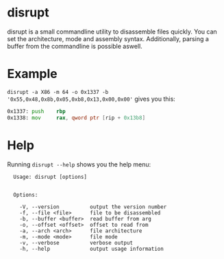 # disrupt
disrupt is a small commandline utility to disassemble files quickly. You can set the architecture, mode and assembly syntax. Additionally, parsing a buffer from the commandline is possible aswell.

# Example
```disrupt -a X86 -m 64 -o 0x1337 -b '0x55,0x48,0x8b,0x05,0xb8,0x13,0x00,0x00'``` gives you this:  
```asm
0x1337: push    rbp
0x1338: mov     rax, qword ptr [rip + 0x13b8]
```

# Help
Running ```disrupt --help``` shows you the help menu:  
```
  Usage: disrupt [options]


  Options:

    -V, --version          output the version number
    -f, --file <file>      file to be disassembled
    -b, --buffer <buffer>  read buffer from arg
    -o, --offset <offset>  offset to read from
    -a, --arch <arch>      file architecture
    -m, --mode <mode>      file mode
    -v, --verbose          verbose output
    -h, --help             output usage information
```
